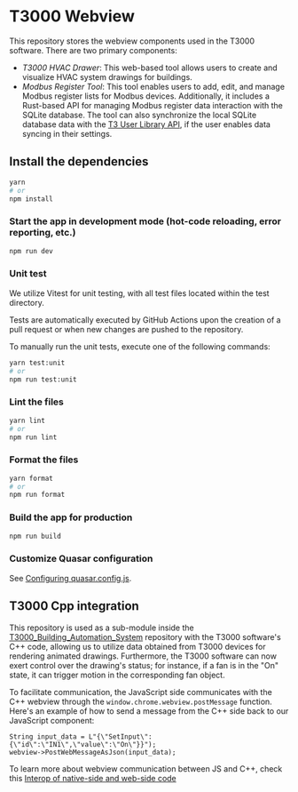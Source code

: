 # T3000 Webview

This repository stores the webview components used in the T3000 software. There are two primary components:

 - *T3000 HVAC Drawer*: This web-based tool allows users to create and visualize HVAC system drawings for buildings.
 - *Modbus Register Tool*: This tool enables users to add, edit, and manage Modbus register lists for Modbus devices. Additionally, it includes a Rust-based API for managing Modbus register data interaction with the SQLite database. The tool can also synchronize the local SQLite database data with the [T3 User Library API](https://github.com/temcocontrols/T3000_ApplicationLibrary_API), if the user enables data syncing in their settings.

## Install the dependencies

```bash
yarn
# or
npm install
```

### Start the app in development mode (hot-code reloading, error reporting, etc.)

```bash
npm run dev
```

### Unit test

We utilize Vitest for unit testing, with all test files located within the test directory.

Tests are automatically executed by GitHub Actions upon the creation of a pull request or when new changes are pushed to the repository.

To manually run the unit tests, execute one of the following commands:

```bash
yarn test:unit
# or
npm run test:unit
```

### Lint the files

```bash
yarn lint
# or
npm run lint
```

### Format the files

```bash
yarn format
# or
npm run format
```

### Build the app for production

```bash
npm run build
```

### Customize Quasar configuration

See [Configuring quasar.config.js](https://v2.quasar.dev/quasar-cli-vite/quasar-config-js).

## T3000 Cpp integration

This repository is used as a sub-module inside the [T3000_Building_Automation_System](https://github.com/temcocontrols/T3000_Building_Automation_System) repository with the T3000 software's C++ code, allowing us to utilize data obtained from T3000 devices for rendering animated drawings. Furthermore, the T3000 software can now exert control over the drawing's status; for instance, if a fan is in the "On" state, it can trigger motion in the corresponding fan object.

To facilitate communication, the JavaScript side communicates with the C++ webview through the `window.chrome.webview.postMessage` function. Here's an example of how to send a message from the C++ side back to our JavaScript component:

    String input_data = L"{\"SetInput\":{\"id\":\"IN1\",\"value\":\"On\"}}");
    webview->PostWebMessageAsJson(input_data);

To learn more about webview communication between JS and C++, check this [Interop of native-side and web-side code](https://learn.microsoft.com/en-us/microsoft-edge/webview2/how-to/communicate-btwn-web-native)
